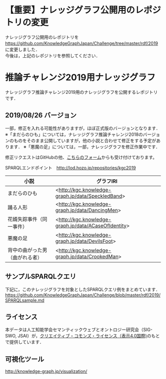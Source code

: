 # 【重要】ナレッジグラフ公開用のレポジトリの変更
ナレッジグラフ公開用のレポジトリを  
https://github.com/KnowledgeGraphJapan/Challenge/tree/master/rdf/2019  　
に変更しました．  
今後は，上記のレポジトリを参照してください．

# 推論チャレンジ2019用ナレッジグラフ
ナレッジグラフ推論チャレンジ2019用のナレッジグラフを公開するレポジトリです．  
  
## 2019/08/26 バージョン  
一部，修正を入れる可能性がありますが，ほぼ正式版のバージョンとなります．   
※「まだらのひも」については，ナレッジグラフ推論チャレンジ2018のバージョンのものをそのまま公開していますが，他の小説と合わせて修正をする予定があります．
※「悪魔の足」については，一部，ナレッジグラフを修正作業中です．

修正リクエストはGitHubの他、<a href="https://drive.google.com/open?id=1IqiOrPTSvHVBnbAkBJDo3mcWZ3AOHigXS0lWgL94ubQ">こちらのフォーム</a>からも受け付けております。  

SPARQLエンドポイント　http://lod.hozo.jp/repositories/kgc2019  
  
|小説|グラフIRI|
----|----
|まだらのひも|&lt;http://kgc.knowledge-graph.jp/data/SpeckledBand&gt;|
|踊る人形|&lt;http://kgc.knowledge-graph.jp/data/DancingMen&gt;|
|花婿失踪事件（同一事件）|&lt;http://kgc.knowledge-graph.jp/data/ACaseOfIdentity&gt;|
|悪魔の足|&lt;http://kgc.knowledge-graph.jp/data/DevilsFoot&gt;|
|背中の曲がった男（曲がれる者）|&lt;http://kgc.knowledge-graph.jp/data/CrookedMan&gt;|

## サンプルSPARQLクエリ
下記に，このナレッジグラフを対象としたSPARQLクエリ例をまとめています．  
https://github.com/KnowledgeGraphJapan/Challenge/blob/master/rdf/2019/SPARQLsample.md

## ライセンス
本データは人工知能学会セマンティックウェブとオントロジー研究会（SIG-SWO, JSAI）が，[クリエイティブ・コモンズ・ライセンス（表示4.0国際)](https://creativecommons.org/licenses/by/4.0/)のもとで提供しています．

## 可視化ツール
http://knowledge-graph.jp/visualization/


